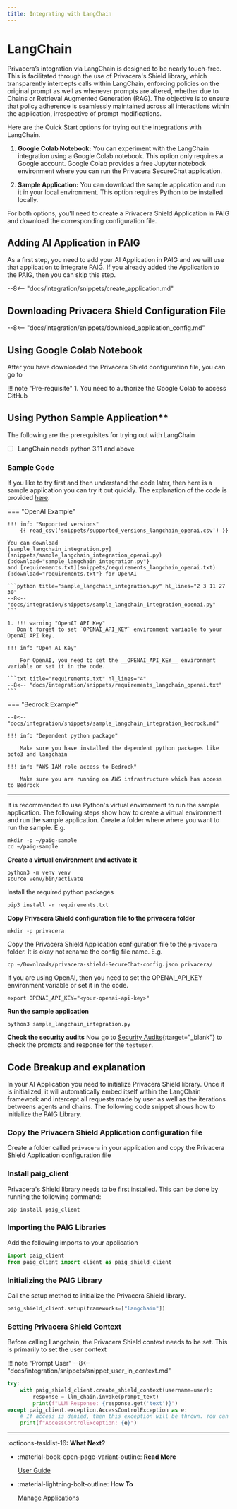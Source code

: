 ```yaml
---
title: Integrating with LangChain
---
```


# LangChain

Privacera’s integration via LangChain is designed to be nearly touch-free. This is facilitated through the use of
Privacera's Shield library, which transparently intercepts calls within LangChain, enforcing policies on the original prompt as
well as whenever prompts are altered, whether due to Chains or Retrieval Augmented Generation (RAG). The objective is to
ensure that policy adherence is seamlessly maintained across all interactions within the application, irrespective of
prompt modifications.

Here are the Quick Start options for trying out the integrations with LangChain.

1. **Google Colab Notebook:** You can experiment with the LangChain integration using a Google Colab notebook. This option only requires a Google account. Google Colab provides a free Jupyter notebook environment where you can run the Privacera SecureChat application.

2. **Sample Application:** You can download the sample application and run it in your local environment. This option requires Python to be installed locally.

For both options, you'll need to create a Privacera Shield Application in PAIG and download the corresponding configuration file.


## **Adding AI Application in PAIG**

As a first step, you need to add your AI Application in PAIG and we will use that application to integrate PAIG. 
If you already added the Application to the PAIG, then you can skip this step.

--8<-- "docs/integration/snippets/create_application.md"

## **Downloading Privacera Shield Configuration File**

--8<-- "docs/integration/snippets/download_application_config.md"


## **Using Google Colab Notebook**

After you have downloaded the Privacera Shield configuration file, you can go to
<!-- md:go_to_google_collab https://colab.research.google.com/github/privacera/notebooks/blob/main/google-colab/paig_langchain_openai_colab.ipynb:Google Colab NoteBook -->

!!! note "Pre-requisite"
    1. You need to authorize the Google Colab to access GitHub


## **Using Python Sample Application****

The following are the prerequisites for trying out with LangChain

- [ ] LangChain needs python 3.11 and above

### **Sample Code**

If you like to try first and then understand the code later, then here is a sample application you can try it out 
quickly. The explanation of the code is provided [here](#ai_applications).

=== "OpenAI Example"

    !!! info "Supported versions"
        {{ read_csv('snippets/supported_versions_langchain_openai.csv') }}

    You can download 
    [sample_langchain_integration.py](snippets/sample_langchain_integration_openai.py){:download="sample_langchain_integration.py"} 
    and [requirements.txt](snippets/requirements_langchain_openai.txt){:download="requirements.txt"} for OpenAI

    ```python title="sample_langchain_integration.py" hl_lines="2 3 11 27 30"
    --8<-- "docs/integration/snippets/sample_langchain_integration_openai.py"
    ```

    1. !!! warning "OpenAI API Key"
       Don't forget to set `OPENAI_API_KEY` environment variable to your OpenAI API key.

    !!! info "Open AI Key"
    
        For OpenAI, you need to set the __OPENAI_API_KEY__ environment variable or set it in the code.

    ```txt title="requirements.txt" hl_lines="4"
    --8<-- "docs/integration/snippets/requirements_langchain_openai.txt"
    ```

=== "Bedrock Example"

    --8<-- "docs/integration/snippets/sample_langchain_integration_bedrock.md"

    !!! info "Dependent python package"
    
        Make sure you have installed the dependent python packages like boto3 and langchain

    !!! info "AWS IAM role access to Bedrock"

        Make sure you are running on AWS infrastructure which has access to Bedrock

---

It is recommended to use Python's virtual environment to run the sample application. The following steps show how to
create a virtual environment and run the sample application. Create a folder where where you want to run the sample. E.g.

```shell
mkdir -p ~/paig-sample
cd ~/paig-sample
```


**Create a virtual environment and activate it**
```shell
python3 -m venv venv
source venv/bin/activate
```

Install the required python packages
```shell
pip3 install -r requirements.txt
```

**Copy Privacera Shield configuration file to the privacera folder**
```shell
mkdir -p privacera
```
Copy the Privacera Shield Application configuration file to the `privacera` folder. It is okay not rename the config 
file name. E.g.

```shell
cp ~/Downloads/privacera-shield-SecureChat-config.json privacera/
```

If you are using OpenAI, then you need to set the OPENAI_API_KEY environment variable or set it in the code.

```shell
export OPENAI_API_KEY="<your-openai-api-key>"
```

**Run the sample application**
```shell
python3 sample_langchain_integration.py
```

**Check the security audits**
Now go to [Security Audits](/#/audits_security){:target="_blank"} to check the prompts and response for the `testuser`.

## **Code Breakup and explanation**

In your AI Application you need to initialize Privacera Shield library. Once it is initialized, it will automatically 
embed itself within the LangChain framework and intercept all requests made by user as well as the iterations
betweens agents and chains. The following code snippet shows how to initialize the PAIG Library.

### **Copy the Privacera Shield Application configuration file**

Create a folder called `privacera` in your application and copy the Privacera Shield Application configuration file

### **Install paig_client**

Privacera's Shield library needs to be first installed. This can be done by running the following command:

```shell
pip install paig_client
```

### **Importing the PAIG Libraries**
Add the following imports to your application

```python
import paig_client
from paig_client import client as paig_shield_client
```

### **Initializing the PAIG Library**

Call the setup method to initialize the Privacera Shield library.

```python
paig_shield_client.setup(frameworks=["langchain"])
```

### **Setting Privacera Shield Context**

Before calling Langchain, the Privacera Shield context needs to be set. This is primarily to set the user context

!!! note "Prompt User"
    --8<-- "docs/integration/snippets/snippet_user_in_context.md"

```python
try:
    with paig_shield_client.create_shield_context(username=user):
        response = llm_chain.invoke(prompt_text)
        print(f"LLM Response: {response.get('text')}")
except paig_client.exception.AccessControlException as e:
    # If access is denied, then this exception will be thrown. You can handle it accordingly.
    print(f"AccessControlException: {e}")
```

---
:octicons-tasklist-16: **What Next?**

<div class="grid cards" markdown>

-   :material-book-open-page-variant-outline: __Read More__

    [User Guide](../../user-guide/)

-   :material-lightning-bolt-outline: __How To__

    [Manage Applications](../user-guide/manage-applications/index)
